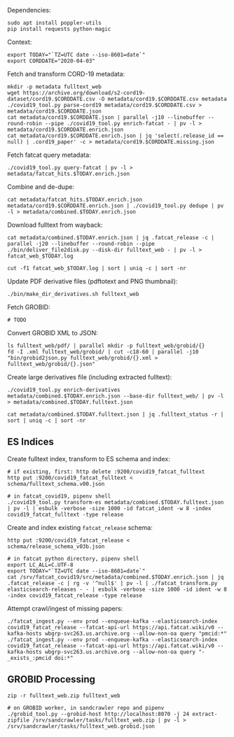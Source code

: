 
Dependencies:

    sudo apt install poppler-utils
    pip install requests python-magic

Context:

    export TODAY="`TZ=UTC date --iso-8601=date`"
    export CORDDATE="2020-04-03"

Fetch and transform CORD-19 metadata:

    mkdir -p metadata fulltext_web
    wget https://archive.org/download/s2-cord19-dataset/cord19.$CORDDATE.csv -O metadata/cord19.$CORDDATE.csv metadata
    ./covid19_tool.py parse-cord19 metadata/cord19.$CORDDATE.csv > metadata/cord19.$CORDDATE.json
    cat metadata/cord19.$CORDDATE.json | parallel -j10 --linebuffer --round-robin --pipe ./covid19_tool.py enrich-fatcat - | pv -l > metadata/cord19.$CORDDATE.enrich.json
    cat metadata/cord19.$CORDDATE.enrich.json | jq 'select(.release_id == null) | .cord19_paper' -c > metadata/cord19.$CORDDATE.missing.json

Fetch fatcat query metadata:

    ./covid19_tool.py query-fatcat | pv -l > metadata/fatcat_hits.$TODAY.enrich.json

Combine and de-dupe:

    cat metadata/fatcat_hits.$TODAY.enrich.json metadata/cord19.$CORDDATE.enrich.json | ./covid19_tool.py dedupe | pv -l > metadata/combined.$TODAY.enrich.json

Download fulltext from wayback:

    cat metadata/combined.$TODAY.enrich.json | jq .fatcat_release -c | parallel -j20 --linebuffer --round-robin --pipe ./bin/deliver_file2disk.py --disk-dir fulltext_web - | pv -l > fatcat_web_$TODAY.log

    cut -f1 fatcat_web_$TODAY.log | sort | uniq -c | sort -nr

Update PDF derivative files (pdftotext and PNG thumbnail):

    ./bin/make_dir_derivatives.sh fulltext_web

Fetch GROBID:

    # TODO

Convert GROBID XML to JSON:

    ls fulltext_web/pdf/ | parallel mkdir -p fulltext_web/grobid/{}
    fd -I .xml fulltext_web/grobid/ | cut -c18-60 | parallel -j10 "bin/grobid2json.py fulltext_web/grobid/{}.xml > fulltext_web/grobid/{}.json"

Create large derivatives file (including extracted fulltext):

    ./covid19_tool.py enrich-derivatives metadata/combined.$TODAY.enrich.json --base-dir fulltext_web/ | pv -l > metadata/combined.$TODAY.fulltext.json

    cat metadata/combined.$TODAY.fulltext.json | jq .fulltext_status -r | sort | uniq -c | sort -nr


## ES Indices

Create fulltext index, transform to ES schema and index:

    # if existing, first: http delete :9200/covid19_fatcat_fulltext
    http put :9200/covid19_fatcat_fulltext < schema/fulltext_schema.v00.json

    # in fatcat_covid19, pipenv shell
    ./covid19_tool.py transform-es metadata/combined.$TODAY.fulltext.json | pv -l | esbulk -verbose -size 1000 -id fatcat_ident -w 8 -index covid19_fatcat_fulltext -type release

Create and index existing `fatcat_release` schema:

    http put :9200/covid19_fatcat_release < schema/release_schema_v03b.json

    # in fatcat python directory, pipenv shell
    export LC_ALL=C.UTF-8
    export TODAY="`TZ=UTC date --iso-8601=date`"
    cat /srv/fatcat_covid19/src/metadata/combined.$TODAY.enrich.json | jq .fatcat_release -c | rg -v '^null$' | pv -l | ./fatcat_transform.py elasticsearch-releases - - | esbulk -verbose -size 1000 -id ident -w 8 -index covid19_fatcat_release -type release

Attempt crawl/ingest of missing papers:

    ./fatcat_ingest.py --env prod --enqueue-kafka --elasticsearch-index covid19_fatcat_release --fatcat-api-url https://api.fatcat.wiki/v0 --kafka-hosts wbgrp-svc263.us.archive.org --allow-non-oa query "pmcid:*"
    ./fatcat_ingest.py --env prod --enqueue-kafka --elasticsearch-index covid19_fatcat_release --fatcat-api-url https://api.fatcat.wiki/v0 --kafka-hosts wbgrp-svc263.us.archive.org --allow-non-oa query "-_exists_:pmcid doi:*"

## GROBID Processing

    zip -r fulltext_web.zip fulltext_web

    # on GROBID worker, in sandcrawler repo and pipenv
    ./grobid_tool.py --grobid-host http://localhost:8070 -j 24 extract-zipfile /srv/sandcrawler/tasks/fulltext_web.zip | pv -l > /srv/sandcrawler/tasks/fulltext_web.grobid.json

